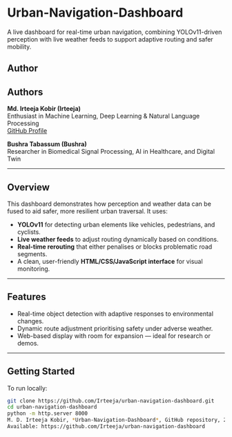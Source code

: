 # Urban-Navigation-Dashboard

A live dashboard for real-time urban navigation, combining YOLOv11-driven perception with live weather feeds to support adaptive routing and safer mobility.

## Author

## Authors  

**Md. Irteeja Kobir (Irteeja)**  
Enthusiast in Machine Learning, Deep Learning & Natural Language Processing  
[GitHub Profile](https://github.com/Irteeja)  

**Bushra Tabassum (Bushra)**  
Researcher in Biomedical Signal Processing, AI in Healthcare, and Digital Twin  

---

## Overview

This dashboard demonstrates how perception and weather data can be fused to aid safer, more resilient urban traversal. It uses:

- **YOLOv11** for detecting urban elements like vehicles, pedestrians, and cyclists.
- **Live weather feeds** to adjust routing dynamically based on conditions.
- **Real-time rerouting** that either penalises or blocks problematic road segments.
- A clean, user-friendly **HTML/CSS/JavaScript interface** for visual monitoring.

---

## Features

- Real-time object detection with adaptive responses to environmental changes.
- Dynamic route adjustment prioritising safety under adverse weather.
- Web-based display with room for expansion — ideal for research or demos.

---

## Getting Started

To run locally:

```bash
git clone https://github.com/Irteeja/urban-navigation-dashboard.git
cd urban-navigation-dashboard
python -m http.server 8000
M. D. Irteeja Kobir, *Urban-Navigation-Dashboard*, GitHub repository, 2025.  
Available: https://github.com/Irteeja/urban-navigation-dashboard
